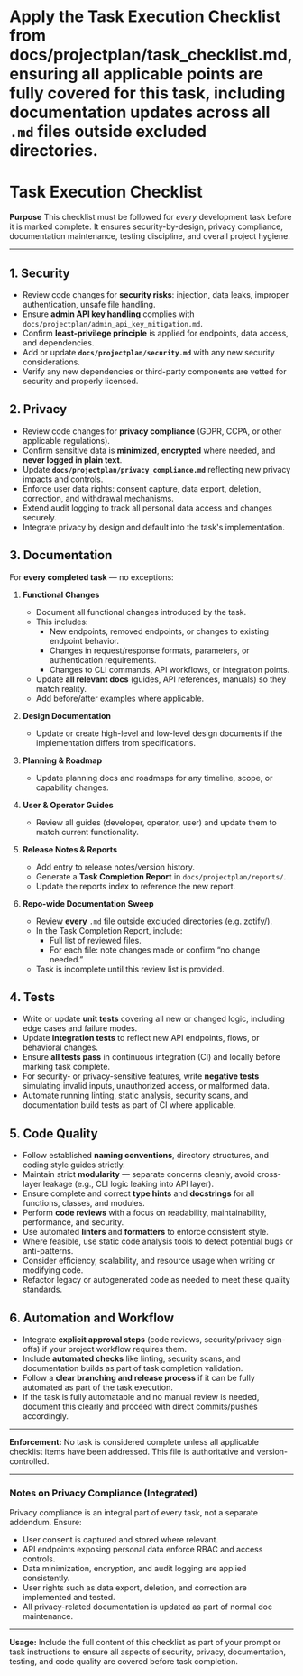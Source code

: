# Apply the Task Execution Checklist from docs/projectplan/task_checklist.md, ensuring all applicable points are fully covered for this task, including documentation updates across all `.md` files outside excluded directories.


# Task Execution Checklist

**Purpose**
This checklist must be followed for *every* development task before it is marked complete. It ensures security-by-design, privacy compliance, documentation maintenance, testing discipline, and overall project hygiene.

---

## 1. Security
- Review code changes for **security risks**: injection, data leaks, improper authentication, unsafe file handling.
- Ensure **admin API key handling** complies with `docs/projectplan/admin_api_key_mitigation.md`.
- Confirm **least-privilege principle** is applied for endpoints, data access, and dependencies.
- Add or update **`docs/projectplan/security.md`** with any new security considerations.
- Verify any new dependencies or third-party components are vetted for security and properly licensed.

## 2. Privacy
- Review code changes for **privacy compliance** (GDPR, CCPA, or other applicable regulations).
- Confirm sensitive data is **minimized**, **encrypted** where needed, and **never logged in plain text**.
- Update **`docs/projectplan/privacy_compliance.md`** reflecting new privacy impacts and controls.
- Enforce user data rights: consent capture, data export, deletion, correction, and withdrawal mechanisms.
- Extend audit logging to track all personal data access and changes securely.
- Integrate privacy by design and default into the task's implementation.

## 3. Documentation
For **every completed task** — no exceptions:

1. **Functional Changes**
   - Document all functional changes introduced by the task.
   - This includes:
     - New endpoints, removed endpoints, or changes to existing endpoint behavior.
     - Changes in request/response formats, parameters, or authentication requirements.
     - Changes to CLI commands, API workflows, or integration points.
   - Update **all relevant docs** (guides, API references, manuals) so they match reality.
   - Add before/after examples where applicable.

2. **Design Documentation**
   - Update or create high-level and low-level design documents if the implementation differs from specifications.

3. **Planning & Roadmap**
   - Update planning docs and roadmaps for any timeline, scope, or capability changes.

4. **User & Operator Guides**
   - Review all guides (developer, operator, user) and update them to match current functionality.

5. **Release Notes & Reports**
   - Add entry to release notes/version history.
   - Generate a **Task Completion Report** in `docs/projectplan/reports/`.
   - Update the reports index to reference the new report.

6. **Repo-wide Documentation Sweep**
   - Review **every** `.md` file outside excluded directories (e.g. zotify/).
   - In the Task Completion Report, include:
     - Full list of reviewed files.
     - For each file: note changes made or confirm “no change needed.”
   - Task is incomplete until this review list is provided.


## 4. Tests
- Write or update **unit tests** covering all new or changed logic, including edge cases and failure modes.
- Update **integration tests** to reflect new API endpoints, flows, or behavioral changes.
- Ensure **all tests pass** in continuous integration (CI) and locally before marking task complete.
- For security- or privacy-sensitive features, write **negative tests** simulating invalid inputs, unauthorized access, or malformed data.
- Automate running linting, static analysis, security scans, and documentation build tests as part of CI where applicable.

## 5. Code Quality
- Follow established **naming conventions**, directory structures, and coding style guides strictly.
- Maintain strict **modularity** — separate concerns cleanly, avoid cross-layer leakage (e.g., CLI logic leaking into API layer).
- Ensure complete and correct **type hints** and **docstrings** for all functions, classes, and modules.
- Perform **code reviews** with a focus on readability, maintainability, performance, and security.
- Use automated **linters** and **formatters** to enforce consistent style.
- Where feasible, use static code analysis tools to detect potential bugs or anti-patterns.
- Consider efficiency, scalability, and resource usage when writing or modifying code.
- Refactor legacy or autogenerated code as needed to meet these quality standards.

## 6. Automation and Workflow
- Integrate **explicit approval steps** (code reviews, security/privacy sign-offs) if your project workflow requires them.
- Include **automated checks** like linting, security scans, and documentation builds as part of task completion validation.
- Follow a **clear branching and release process** if it can be fully automated as part of the task execution.
- If the task is fully automatable and no manual review is needed, document this clearly and proceed with direct commits/pushes accordingly.

---

**Enforcement:**
No task is considered complete unless all applicable checklist items have been addressed. This file is authoritative and version-controlled.

---

### Notes on Privacy Compliance (Integrated)
Privacy compliance is an integral part of every task, not a separate addendum. Ensure:
- User consent is captured and stored where relevant.
- API endpoints exposing personal data enforce RBAC and access controls.
- Data minimization, encryption, and audit logging are applied consistently.
- User rights such as data export, deletion, and correction are implemented and tested.
- All privacy-related documentation is updated as part of normal doc maintenance.

---

**Usage:**
Include the full content of this checklist as part of your prompt or task instructions to ensure all aspects of security, privacy, documentation, testing, and code quality are covered before task completion.
